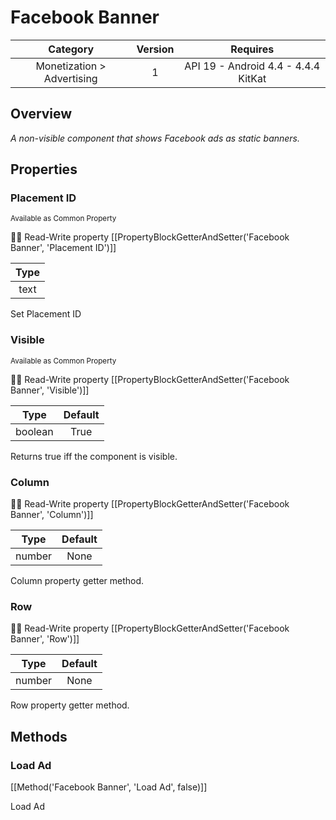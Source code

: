 # Facebook Banner

| Category | Version | Requires |
|:--------:|:-------:|:--------:|
|Monetization > Advertising|1|API 19 - Android 4.4 - 4.4.4 KitKat|

## Overview

_A non-visible component that shows Facebook ads as static banners._

## Properties

### Placement ID

<small>Available as Common Property</small>

:eyes::pencil: Read-Write property
[[PropertyBlockGetterAndSetter('Facebook Banner', 'Placement ID')]]

| Type |
|:----:|
|text|

Set Placement ID

### Visible

<small>Available as Common Property</small>

:eyes::pencil: Read-Write property
[[PropertyBlockGetterAndSetter('Facebook Banner', 'Visible')]]

| Type | Default |
|:----:|:-------:|
|boolean|True|

Returns true iff the component is visible.

### Column



:eyes::pencil: Read-Write property
[[PropertyBlockGetterAndSetter('Facebook Banner', 'Column')]]

| Type | Default |
|:----:|:-------:|
|number|None|

Column property getter method.

### Row



:eyes::pencil: Read-Write property
[[PropertyBlockGetterAndSetter('Facebook Banner', 'Row')]]

| Type | Default |
|:----:|:-------:|
|number|None|

Row property getter method.

## Methods

### Load Ad



[[Method('Facebook Banner', 'Load Ad', false)]]

Load Ad